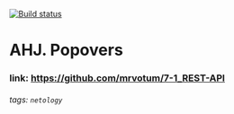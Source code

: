 [![Build status](https://ci.appveyor.com/api/projects/status/0bg92j05ynbjb72g?svg=true)](https://ci.appveyor.com/project/mrvotum/7-1-rest-api)

# AHJ. Popovers

### link: https://github.com/mrvotum/7-1_REST-API
###### tags: `netology`

